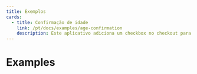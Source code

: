 ```yaml
---
title: Exemplos
cards:
  - title: Confirmação de idade
    link: /pt/docs/examples/age-confirmation
    description: Este aplicativo adiciona um checkbox no checkout para confirmação de idade.
---
```


# Examples


<CardGrid :items="$frontmatter.cards" />
